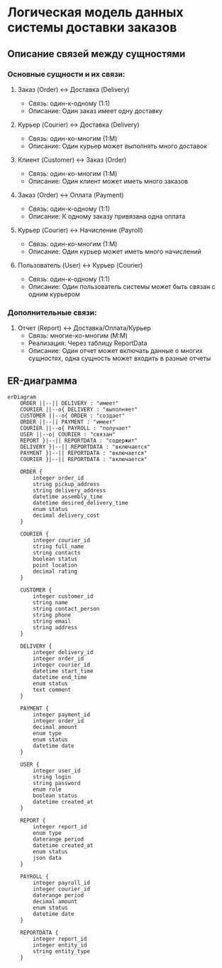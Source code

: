 # Логическая модель данных системы доставки заказов

## Описание связей между сущностями

### Основные сущности и их связи:

1. Заказ (Order) <-> Доставка (Delivery)
   - Связь: один-к-одному (1:1)
   - Описание: Один заказ имеет одну доставку

2. Курьер (Courier) <-> Доставка (Delivery)
   - Связь: один-ко-многим (1:M)
   - Описание: Один курьер может выполнять много доставок

3. Клиент (Customer) <-> Заказ (Order)
   - Связь: один-ко-многим (1:M)
   - Описание: Один клиент может иметь много заказов

4. Заказ (Order) <-> Оплата (Payment)
   - Связь: один-к-одному (1:1)
   - Описание: К одному заказу привязана одна оплата

5. Курьер (Courier) <-> Начисление (Payroll)
   - Связь: один-ко-многим (1:M)
   - Описание: Один курьер может иметь много начислений

6. Пользователь (User) <-> Курьер (Courier)
   - Связь: один-к-одному (1:1)
   - Описание: Один пользователь системы может быть связан с одним курьером

### Дополнительные связи:

1. Отчет (Report) <-> Доставка/Оплата/Курьер
   - Связь: многие-ко-многим (M:M)
   - Реализация: Через таблицу ReportData
   - Описание: Один отчет может включать данные о многих сущностях, одна сущность может входить в разные отчеты

## ER-диаграмма

```mermaid
erDiagram
    ORDER ||--|| DELIVERY : "имеет"
    COURIER ||--o{ DELIVERY : "выполняет"
    CUSTOMER ||--o{ ORDER : "создает"
    ORDER ||--|| PAYMENT : "имеет"
    COURIER ||--o{ PAYROLL : "получает"
    USER ||--o| COURIER : "связан"
    REPORT }|--|| REPORTDATA : "содержит"
    DELIVERY }|--|| REPORTDATA : "включается"
    PAYMENT }|--|| REPORTDATA : "включается"
    COURIER }|--|| REPORTDATA : "включается"

    ORDER {
        integer order_id
        string pickup_address
        string delivery_address
        datetime assembly_time
        datetime desired_delivery_time
        enum status
        decimal delivery_cost
    }

    COURIER {
        integer courier_id
        string full_name
        string contacts
        boolean status
        point location
        decimal rating
    }

    CUSTOMER {
        integer customer_id
        string name
        string contact_person
        string phone
        string email
        string address
    }

    DELIVERY {
        integer delivery_id
        integer order_id
        integer courier_id
        datetime start_time
        datetime end_time
        enum status
        text comment
    }

    PAYMENT {
        integer payment_id
        integer order_id
        decimal amount
        enum type
        enum status
        datetime date
    }

    USER {
        integer user_id
        string login
        string password
        enum role
        boolean status
        datetime created_at
    }

    REPORT {
        integer report_id
        enum type
        daterange period
        datetime created_at
        enum status
        json data
    }

    PAYROLL {
        integer payroll_id
        integer courier_id
        daterange period
        decimal amount
        enum status
        datetime date
    }

    REPORTDATA {
        integer report_id
        integer entity_id
        string entity_type
    }
``` 